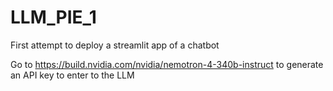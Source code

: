# LLM_PIE_1
First attempt to deploy a streamlit app of a chatbot



Go to https://build.nvidia.com/nvidia/nemotron-4-340b-instruct to generate an API key to enter to the LLM
